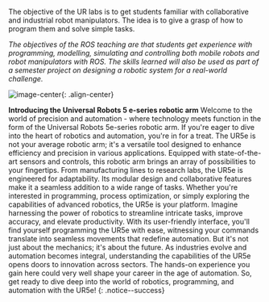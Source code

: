 
The objective of the UR labs is to get students familiar with collaborative and industrial robot manipulators. The idea is to give a grasp of how to program them and solve simple tasks.

*The objectives of the ROS teaching are that students get experience with programming, modelling, simulating and controlling both mobile robots and robot manipulators with ROS. The skills learned will also be used as part of a semester project on designing a robotic system for a real-world challenge.*

![image-center](https://a.storyblok.com/f/169662/1000x1000/36a6c788d2/ur5e.png){: .align-center}


**Introducing the Universal Robots 5 e-series robotic arm**
Welcome to the world of precision and automation - where technology meets function in the form of the Universal Robots 5e-series robotic arm. If you're eager to dive into the heart of robotics and automation, you're in for a treat.
The UR5e is not your average robotic arm; it's a versatile tool designed to enhance efficiency and precision in various applications. Equipped with state-of-the-art sensors and controls, this robotic arm brings an array of possibilities to your fingertips.
From manufacturing lines to research labs, the UR5e is engineered for adaptability. Its modular design and collaborative features make it a seamless addition to a wide range of tasks. Whether you're interested in programming, process optimization, or simply exploring the capabilities of advanced robotics, the UR5e is your platform.
Imagine harnessing the power of robotics to streamline intricate tasks, improve accuracy, and elevate productivity. With its user-friendly interface, you'll find yourself programming the UR5e with ease, witnessing your commands translate into seamless movements that redefine automation.
But it's not just about the mechanics; it's about the future. As industries evolve and automation becomes integral, understanding the capabilities of the UR5e opens doors to innovation across sectors. The hands-on experience you gain here could very well shape your career in the age of automation.
So, get ready to dive deep into the world of robotics, programming, and automation with the UR5e!
{: .notice--success}



